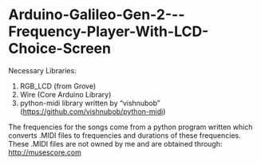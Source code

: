 # Arduino-Galileo-Gen-2---Frequency-Player-With-LCD-Choice-Screen

Necessary Libraries:
1. RGB_LCD (from Grove)
2. Wire (Core Arduino Library)
3. python-midi library written by “vishnubob” (https://github.com/vishnubob/python-midi)

The frequencies for the songs come from a python program written which converts .MIDI files to frequencies and durations of these frequencies. These .MIDI files are not owned by me and are obtained through:  http://musescore.com


